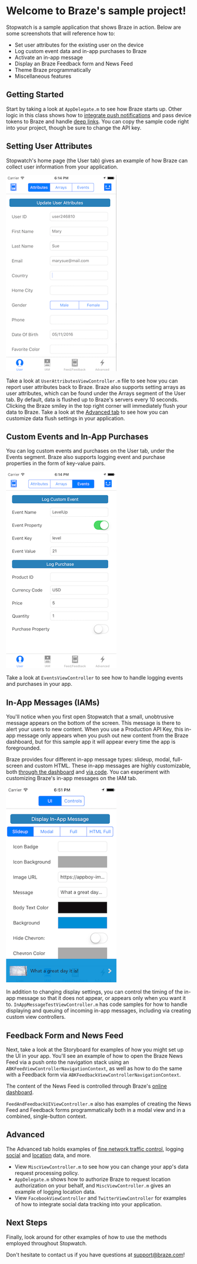 # Welcome to Braze's sample project!

Stopwatch is a sample application that shows Braze in action. Below are some screenshots that will reference how to:

* Set user attributes for the existing user on the device
* Log custom event data and in-app purchases to Braze
* Activate an in-app message
* Display an Braze Feedback form and News Feed
* Theme Braze programmatically
* Miscellaneous features

## Getting Started
Start by taking a look at `AppDelegate.m` to see how Braze starts up. Other logic in this class shows how to [integrate push notifications](https://documentation.braze.com/iOS/#step-3-update-application-code) and pass device tokens to Braze and handle [deep links](https://documentation.braze.com/iOS/#deep-linking).  You can copy the sample code right into your project, though be sure to change the API key.

## Setting User Attributes
Stopwatch's home page (the User tab) gives an example of how Braze can collect user information from your application.

![](Screenshots/user-attributes.png)

Take a look at `UserAttributesViewController.m` file to see how you can report user attributes back to Braze. Braze also supports setting arrays as user attributes, which can be found under the Arrays segment of the User tab. By default, data is flushed up to Braze's servers every 10 seconds. Clicking the Braze smiley in the top right corner will immediately flush your data to Braze. Take a look at the [Advanced tab](#advanced) to see how you can customize data flush settings in your application.

## Custom Events and In-App Purchases
You can log custom events and purchases on the User tab, under the Events segment. Braze also supports logging event and purchase properties in the form of key-value pairs.

![](Screenshots/user-events.png)

Take a look at `EventsViewController` to see how to handle logging events and purchases in your app.

## In-App Messages (IAMs)
You'll notice when you first open Stopwatch that a small, unobtrusive message appears on the bottom of the screen. This message is there to alert your users to new content. When you use a Production API Key, this in-app message only appears when you push out new content from the Braze dashboard, but for this sample app it will appear every time the app is foregrounded.

Braze provides four different in-app message types: slideup, modal, full-screen and custom HTML. These in-app messages are highly customizable, both [through the dashboard](https://documentation.braze.com/iOS/#dashboard-in-app-message-customization) and [via code](https://documentation.braze.com/iOS/#advanced-in-app-message-customization-options). You can experiment with customizing Braze's in-app messages on the IAM tab.

![](Screenshots/iam-ui.png)

In addition to changing display settings, you can control the timing of the in-app message so that it does not appear, or appears only when you want it to. `InAppMessageTestViewController.m` has code samples for how to handle displaying and queuing of incoming in-app messages, including via creating custom view controllers.

## Feedback Form and News Feed
Next, take a look at the Storyboard for examples of how you might set up the UI in your app. You'll see an example of how to open the Braze News Feed via a push onto the navigation stack using an `ABKFeedViewControllerNavigationContext`, as well as how to do the same with a Feedback form via `ABKFeedbackViewControllerNavigationContext`.

The content of the News Feed is controlled through Braze's [online dashboard](https://dashboard.braze.com).

`FeedAndFeedbackUIViewController.m` also has examples of creating the News Feed and Feedback forms programmatically both in a modal view and in a combined, single-button context.

## Advanced
The Advanced tab holds examples of [fine network traffic control](https://documentation.braze.com/iOS/#fine-network-traffic-control), logging [social](https://documentation.braze.com/iOS/#social-data-tracking) and [location](https://documentation.braze.com/iOS/#location-tracking) data, and more.
- View `MiscViewController.m` to see how you can change your app's data request processing policy.
- `AppDelegate.m` shows how to authorize Braze to request location authorization on your behalf, and `MiscViewController.m` gives an example of logging location data.
- View `FacebookViewController` and `TwitterViewController` for examples of how to integrate social data tracking into your application.

## Next Steps
Finally, look around for other examples of how to use the methods employed throughout Stopwatch.

Don't hesitate to contact us if you have questions at [support@braze.com](mailto:support@braze.com)!
